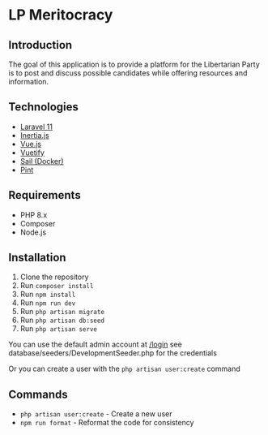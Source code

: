 # LP Meritocracy

## Introduction
The goal of this application is to provide a platform for the Libertarian Party is to post and discuss possible candidates while offering resources and information.

## Technologies
- [Laravel 11](https://laravel.com/docs/11.x)
- [Inertia.js](https://inertiajs.com/)
- [Vue.js](https://vuejs.org/)
- [Vuetify](https://vuetifyjs.com/)
- [Sail (Docker)](https://laravel.com/docs/11.x/sail)
- [Pint](https://laravel.com/docs/11.x/pint)

## Requirements
- PHP 8.x
- Composer
- Node.js

## Installation
1. Clone the repository
2. Run `composer install`
3. Run `npm install`
4. Run `npm run dev`
5. Run `php artisan migrate`
6. Run `php artisan db:seed`
7. Run `php artisan serve`

You can use the default admin account at [/login](localhost:8000/login)
 see database/seeders/DevelopmentSeeder.php for the credentials

Or you can create a user with the `php artisan user:create` command

## Commands
- `php artisan user:create` - Create a new user
- `npm run format` - Reformat the code for consistency
